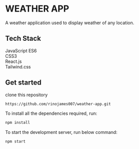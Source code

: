 # WEATHER APP
A weather application used to display weather of any location.

## Tech Stack
  JavaScript ES6<br>
  CSS3<br>
  React.js<br>
  Tailwind.css<br>
## Get started
clone this repository
```bash
https://github.com/rinojames007/weather-app.git
```
To install all the dependencies required, run: 
```bash
npm install
``` 


To start the development server, run below command: 
```bash
npm start
```
